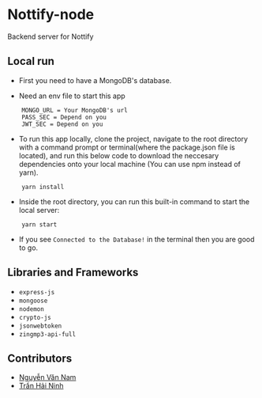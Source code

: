# Nottify-node

Backend server for Nottify

## Local run

* First you need to have a MongoDB's database.

* Need an env file to start this app 
```
    MONGO_URL = Your MongoDB's url
    PASS_SEC = Depend on you
    JWT_SEC = Depend on you
```

* To run this app locally, clone the project, navigate to the root directory with a command prompt or terminal(where the package.json file is located), and run this below code to download the neccesary dependencies onto your local machine (You can use npm instead of yarn).

```
    yarn install
```


* Inside the root directory, you can run this built-in command to start the local server:
```
    yarn start
```
* If you see `Connected to the Database!` in the terminal then you are good to go.


## Libraries and Frameworks

* `express-js`
* `mongoose`
* `nodemon`
* `crypto-js`
* `jsonwebtoken`
* `zingmp3-api-full`

## Contributors

* [Nguyễn Văn Nam](https://github.com/namnv2001)
* [Trần Hải Ninh](https://github.com/NinhTH01)
